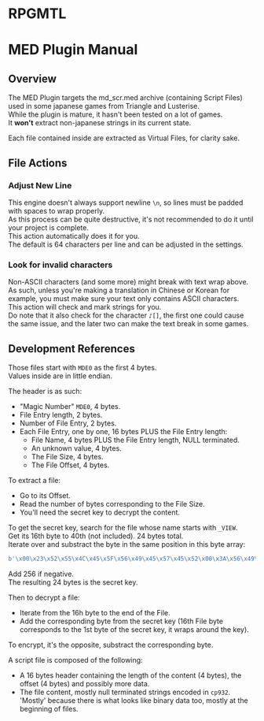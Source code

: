 # RPGMTL  
  
# MED Plugin Manual  
  
## Overview  
  
The MED Plugin targets the md_scr.med archive (containing Script Files) used in some japanese games from Triangle and Lusterise.  
While the plugin is mature, it hasn't been tested on a lot of games.  
It **won't** extract non-japanese strings in its current state.  
  
Each file contained inside are extracted as Virtual Files, for clarity sake.  
  
## File Actions  
  
### Adjust New Line  
  
This engine doesn't always support newline `\n`, so lines must be padded with spaces to wrap properly.  
As this process can be quite destructive, it's not recommended to do it until your project is complete.  
This action automatically does it for you.  
The default is 64 characters per line and can be adjusted in the settings.  
  
### Look for invalid characters  
  
Non-ASCII characters (and some more) might break with text wrap above.  
As such, unless you're making a translation in Chinese or Korean for example, you must make sure your text only contains ASCII characters.  
This action will check and mark strings for you.  
Do note that it also check for the character `♪[]`, the first one could cause the same issue, and the later two can make the text break in some games.  
  
## Development References  
  
Those files start with `MDE0` as the first 4 bytes.  
Values inside are in little endian.  
  
The header is as such:  
- "Magic Number" `MDE0`, 4 bytes.  
- File Entry length, 2 bytes.  
- Number of File Entry, 2 bytes.  
- Each File Entry, one by one, 16 bytes PLUS the File Entry length:
    - File Name, 4 bytes PLUS the File Entry length, NULL terminated.  
    - An unknown value, 4 bytes.  
    - The File Size, 4 bytes.  
    - The File Offset, 4 bytes.  
  
To extract a file:  
- Go to its Offset.  
- Read the number of bytes corresponding to the File Size.  
- You'll need the secret key to decrypt the content.  
  
To get the secret key, search for the file whose name starts with `_VIEW`.  
Get its 16th byte to 40th (not included). 24 bytes total.  
Iterate over and substract the byte in the same position in this byte array:  
```python
b'\x00\x23\x52\x55\x4C\x45\x5F\x56\x49\x45\x57\x45\x52\x00\x3A\x56\x49\x45\x57\x5F\x30\x00\x7B\x00'
```
Add 256 if negative.  
The resulting 24 bytes is the secret key.  
  
Then to decrypt a file:  
- Iterate from the 16h byte to the end of the File.  
- Add the corresponding byte from the secret key (16th File byte corresponds to the 1st byte of the secret key, it wraps around the key).  
  
To encrypt, it's the opposite, substract the corresponding byte.  
  
A script file is composed of the following:  
- A 16 bytes header containing the length of the content (4 bytes), the offset (4 bytes) and possibly more data.  
- The file content, mostly null terminated strings encoded in `cp932`. 'Mostly' because there is what looks like binary data too, mostly at the beginning of files.  
  